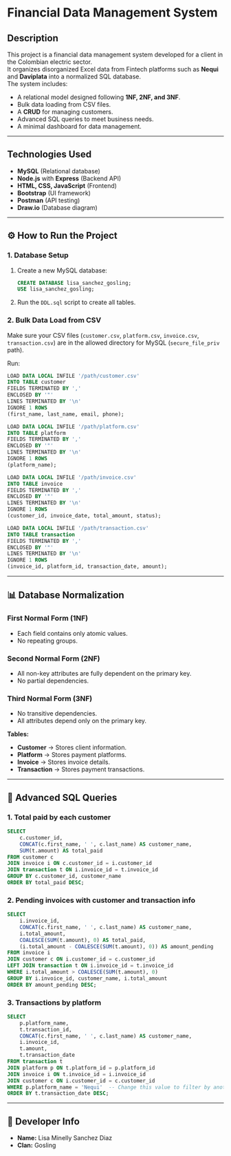 # Financial Data Management System

##  Description
This project is a financial data management system developed for a client in the Colombian electric sector.  
It organizes disorganized Excel data from Fintech platforms such as **Nequi** and **Daviplata** into a normalized SQL database.  
The system includes:
- A relational model designed following **1NF, 2NF, and 3NF**.
- Bulk data loading from CSV files.
- A **CRUD** for managing customers.
- Advanced SQL queries to meet business needs.
- A minimal dashboard for data management.

---

## Technologies Used
- **MySQL** (Relational database)
- **Node.js** with **Express** (Backend API)
- **HTML, CSS, JavaScript** (Frontend)
- **Bootstrap** (UI framework)
- **Postman** (API testing)
- **Draw.io** (Database diagram)

---

## ⚙️ How to Run the Project

### 1. Database Setup
1. Create a new MySQL database:
   ```sql
   CREATE DATABASE lisa_sanchez_gosling;
   USE lisa_sanchez_gosling;
   ```
2. Run the `DDL.sql` script to create all tables.

### 2. Bulk Data Load from CSV
Make sure your CSV files (`customer.csv`, `platform.csv`, `invoice.csv`, `transaction.csv`) are in the allowed directory for MySQL (`secure_file_priv` path).  

Run:
```sql
LOAD DATA LOCAL INFILE '/path/customer.csv'
INTO TABLE customer
FIELDS TERMINATED BY ',' 
ENCLOSED BY '"'
LINES TERMINATED BY '\n'
IGNORE 1 ROWS
(first_name, last_name, email, phone);

LOAD DATA LOCAL INFILE '/path/platform.csv'
INTO TABLE platform
FIELDS TERMINATED BY ',' 
ENCLOSED BY '"'
LINES TERMINATED BY '\n'
IGNORE 1 ROWS
(platform_name);

LOAD DATA LOCAL INFILE '/path/invoice.csv'
INTO TABLE invoice
FIELDS TERMINATED BY ',' 
ENCLOSED BY '"'
LINES TERMINATED BY '\n'
IGNORE 1 ROWS
(customer_id, invoice_date, total_amount, status);

LOAD DATA LOCAL INFILE '/path/transaction.csv'
INTO TABLE transaction
FIELDS TERMINATED BY ',' 
ENCLOSED BY '"'
LINES TERMINATED BY '\n'
IGNORE 1 ROWS
(invoice_id, platform_id, transaction_date, amount);
```

---

## 📊 Database Normalization

### First Normal Form (1NF)
- Each field contains only atomic values.
- No repeating groups.

### Second Normal Form (2NF)
- All non-key attributes are fully dependent on the primary key.
- No partial dependencies.

### Third Normal Form (3NF)
- No transitive dependencies.
- All attributes depend only on the primary key.

**Tables:**
- **Customer** → Stores client information.
- **Platform** → Stores payment platforms.
- **Invoice** → Stores invoice details.
- **Transaction** → Stores payment transactions.

---

## 📌 Advanced SQL Queries

### 1. Total paid by each customer
```sql
SELECT 
    c.customer_id,
    CONCAT(c.first_name, ' ', c.last_name) AS customer_name,
    SUM(t.amount) AS total_paid
FROM customer c
JOIN invoice i ON c.customer_id = i.customer_id
JOIN transaction t ON i.invoice_id = t.invoice_id
GROUP BY c.customer_id, customer_name
ORDER BY total_paid DESC;
```

### 2. Pending invoices with customer and transaction info
```sql
SELECT 
    i.invoice_id,
    CONCAT(c.first_name, ' ', c.last_name) AS customer_name,
    i.total_amount,
    COALESCE(SUM(t.amount), 0) AS total_paid,
    (i.total_amount - COALESCE(SUM(t.amount), 0)) AS amount_pending
FROM invoice i
JOIN customer c ON i.customer_id = c.customer_id
LEFT JOIN transaction t ON i.invoice_id = t.invoice_id
WHERE i.total_amount > COALESCE(SUM(t.amount), 0)
GROUP BY i.invoice_id, customer_name, i.total_amount
ORDER BY amount_pending DESC;
```

### 3. Transactions by platform
```sql
SELECT 
    p.platform_name,
    t.transaction_id,
    CONCAT(c.first_name, ' ', c.last_name) AS customer_name,
    i.invoice_id,
    t.amount,
    t.transaction_date
FROM transaction t
JOIN platform p ON t.platform_id = p.platform_id
JOIN invoice i ON t.invoice_id = i.invoice_id
JOIN customer c ON i.customer_id = c.customer_id
WHERE p.platform_name = 'Nequi'  -- Change this value to filter by another platform
ORDER BY t.transaction_date DESC;
```

---

## 👤 Developer Info
- **Name:** Lisa Minelly Sanchez Diaz
- **Clan:** Gosling
